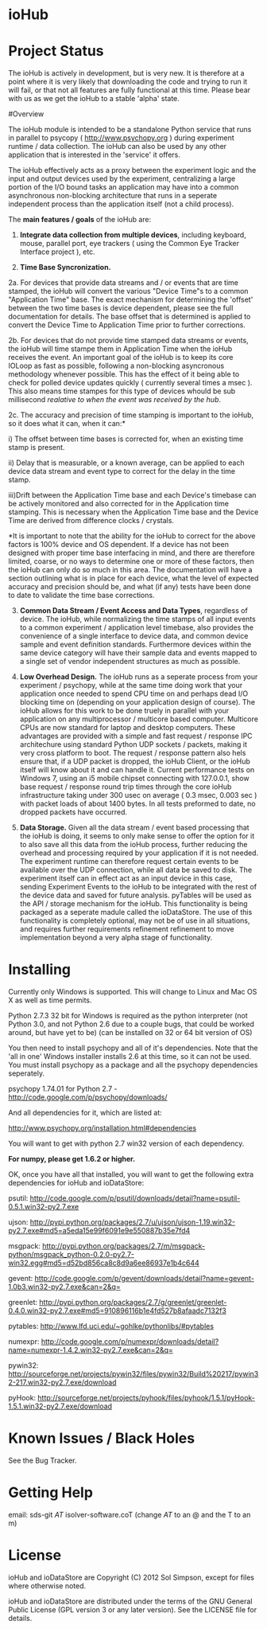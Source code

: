 # ioHub

# Project Status

The ioHub is actively in development, but is very new. It is therefore
at a point where it is very likely that downloading the code and trying
to run it will fail, or that not all features are fully functional at this
time. Please bear with us as we get the ioHub to a stable 'alpha' state.

#Overview

The ioHub module is intended to be a standalone Python service that runs
in parallel to psycopy ( http://www.psychopy.org ) during experiment 
runtime / data collection. The ioHub can also be used by any other
application that is interested in the 'service' it offers.

The ioHub effectively acts as a proxy between the experiment logic 
and the input and output devices used by the experiment, centralizing 
a large portion of the I/O bound tasks an application may have into a
common asynchronous non-blocking architecture that runs in a seperate
independent process than the application itself (not a child process).

The **main features / goals** of the ioHub are:

1. **Integrate data collection from multiple devices**, including keyboard, 
   mouse, parallel port, eye trackers ( using the Common Eye Tracker 
   Interface project ), etc.
   
2. **Time Base Syncronization.**

2a. For devices that provide data streams and / or events that are time
   stamped, the ioHub will convert the various "Device Time"s to a common
   "Application Time" base. The exact mechanism for determining the 'offset' 
   between the two time bases is device dependent, please see the full 
   documentation for details. The base offset that is determined is applied
   to convert the Device Time to Application Time prior to further corrections.

2b. For devices that do not provide time stamped data streams or events, the ioHub
   will time stampe them in Application Time when the ioHub receives the event.
   An important goal of the ioHub is to keep its core IOLoop as fast as possible, 
   following a non-blocking asyncronous methodology whenever possible. 
   This has the effect of it being able to check for polled device updates 
   quickly ( currently several times a msec ). This also means time stampes
   for this type of devices whould be sub millisecond *realative to when 
   the event was received by the hub*. 

2c. The accuracy and precision of time stamping is
   important to the ioHub, so it does what it can, when it can:*  

   i)  The offset between time bases is corrected for, when an existing 
   time stamp is present.

   ii) Delay that is measurable, or a known average, can be applied to
   each device data stream and event type to correct for the delay
   in the time stamp.

   iii)Drift between the Application Time base and each Device's timebase
   can be actively monitored and also corrected for in the Application
   time stamping. This is necessary when the Application Time base and
   the Device Time are derived from difference clocks / crystals.

   *It is important to note that the ability for the ioHub to correct 
   for the above factors is 100% device and OS dependent. If a device
   has not been designed with proper time base interfacing in mind, and
   there are therefore limited, coarse, or no ways to determine one or more
   of these factors, then the ioHub can only do so much in this area.
   The documentation will have a section outlining what is in place for
   each device, what the level of expected accuracy and precision should be, 
   and what (if any) tests have been done to date to validate the 
   time base corrections.

3. **Common Data Stream / Event Access and Data Types**, regardless of device. 
   The ioHub, while normalizing the time stamps of all input events to a 
   common experiment / application level timebase, also provides the 
   convenience of a single interface to device data, and common device
   sample and event definition standards. Furthermore devices within
   the same device category will have their sample data and events mapped
   to a single set of vendor independent structures as much as possible.

4. **Low Overhead Design.** The ioHub runs as a seperate process from your
   experiment / psychopy, while at the same time doing work that your application
   once needed to spend CPU time on and perhaps dead I/O blocking time on
   (depending on your application design of course). The ioHub allows 
   for this work to be done truely in parallel with your application on 
   any multiprocessor / multicore based computer. Multicore CPUs are now
   standard for laptop and desktop computers. These advantages are provided 
   with a simple and fast request / response IPC architechure using standard 
   Python UDP sockets / packets, making it very cross platform to boot.
   The request / response pattern also hels ensure that, if a UDP packet
   is dropped, the ioHub Client, or the ioHub itself will know about
   it and can handle it. Current performance tests on Windows 7, using an
   i5 mobile chipset connecting with 127.0.0.1, show base request / response 
   round trip times through the core ioHub infrastructure taking under 
   300 usec on average ( 0.3 msec, 0.003 sec ) with packet loads of about 1400 bytes. 
   In all tests preformed to date, no dropped packets have occurred.

5. **Data Storage.** Given all the data stream / event based processing that
   the ioHub is doing, it seems to only make sense to offer the option for
   it to also save all this data from the ioHub process, further reducing
   the overhead and processing required by your application if it is not 
   needed. The experiment runtime can therefore request certain events to
   be available over the UDP connection, while all data be saved to disk.
   The experiment itself can in effect act as an input device in this case,
   sending Experiment Events to the ioHub to be integrated with the rest 
   of the device data and saved for future analysis. pyTables will be used
   as the API / storage mechanism for the ioHub. This functionality is being packaged
   as a seperate madule called the ioDataStore. The use of this functionality
   is completely optional, may not be of use in all situations, and requires further 
   requirements refinement refinement to move implementation beyond a very alpha stage of 
   functionality.      

# Installing

  Currently only Windows is supported. This will change to Linux and Mac OS X as well
  as time permits.
  
  Python 2.7.3 32 bit for Windows is required as the python interpreter (not Python 3.0, 
  and not Python 2.6 due to a couple bugs, that could be worked around, but have yet to be)
  (can be installed on 32 or 64 bit version of OS)

  You then need to install psychopy and all of it's dependencies. Note that the 'all in one' Windows
  installer installs 2.6 at this time, so it can not be used. You must install psychopy as a 
  package and all the psychopy dependencies seperately.
  
   psychopy 1.74.01 for Python 2.7 - http://code.google.com/p/psychopy/downloads/

  And all dependencies for it, which are listed at:

   http://www.psychopy.org/installation.html#dependencies

  You will want to get with python 2.7 win32 version of each dependency.
 
  **For numpy, please get 1.6.2 or higher.**

  OK, once you have all that installed, you will want to get the following extra 
  dependencies for ioHub and ioDataStore:
  
   psutil: http://code.google.com/p/psutil/downloads/detail?name=psutil-0.5.1.win32-py2.7.exe
 
   ujson: http://pypi.python.org/packages/2.7/u/ujson/ujson-1.19.win32-py2.7.exe#md5=a5eda15e99f6091e9e550887b35e7fd4

   msgpack: http://pypi.python.org/packages/2.7/m/msgpack-python/msgpack_python-0.2.0-py2.7-win32.egg#md5=d52bd856ca8c8d9a6ee86937e1b4c644

   gevent: http://code.google.com/p/gevent/downloads/detail?name=gevent-1.0b3.win32-py2.7.exe&can=2&q=
   
   greenlet: http://pypi.python.org/packages/2.7/g/greenlet/greenlet-0.4.0.win32-py2.7.exe#md5=910896116b1e4fd527b8afaadc7132f3

   pytables: http://www.lfd.uci.edu/~gohlke/pythonlibs/#pytables 
    
   numexpr: http://code.google.com/p/numexpr/downloads/detail?name=numexpr-1.4.2.win32-py2.7.exe&can=2&q=

   pywin32: http://sourceforge.net/projects/pywin32/files/pywin32/Build%20217/pywin32-217.win32-py2.7.exe/download
    
   pyHook: http://sourceforge.net/projects/pyhook/files/pyhook/1.5.1/pyHook-1.5.1.win32-py2.7.exe/download

# Known Issues / Black Holes

See the Bug Tracker.

# Getting Help

email: sds-git _AT_ isolver-software.coT (change _AT_ to an @ and the T to an m)

# License

ioHub and ioDataStore are Copyright (C) 2012 Sol Simpson, except for files where otherwise noted.

ioHub and ioDataStore are distributed under the terms of the GNU General Public License (GPL version 3 or any later version).
See the LICENSE file for details.

